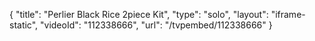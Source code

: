 {
    "title": "Perlier Black Rice 2piece Kit",
    "type": "solo",
    "layout": "iframe-static",
    "videoId": "112338666",
    "url": "\/tvpembed\/112338666"
}